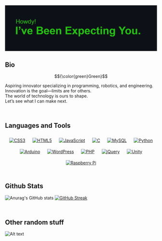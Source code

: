 [![MasterHead](https://github.com/ShadedGecko/ShadedGecko/blob/main/header.png)](https://github.com/ShadedGecko)

## Bio
$${\color{green}Green}$$
<p>Aspiring innovator specializing in programming, robotics, and engineering.<br>
Innovation is the goal—limits are for others.<br>
The world of technology is ours to shape.<br>
Let’s see what I can make next.</p>

<br/>  

## Languages and Tools  
<div align="center">  
<a href="https://www.w3schools.com/css/" target="_blank"><img style="margin: 10px" src="https://profilinator.rishav.dev/skills-assets/css3-original-wordmark.svg" alt="CSS3" height="75" /></a>  
<a href="https://en.wikipedia.org/wiki/HTML5" target="_blank"><img style="margin: 10px" src="https://profilinator.rishav.dev/skills-assets/html5-original-wordmark.svg" alt="HTML5" height="75" /></a>  
<a href="https://www.javascript.com/" target="_blank"><img style="margin: 10px" src="https://profilinator.rishav.dev/skills-assets/javascript-original.svg" alt="JavaScript" height="75" /></a>  
<a href="https://www.cprogramming.com/" target="_blank"><img style="margin: 10px" src="https://profilinator.rishav.dev/skills-assets/c-original.svg" alt="C" height="75" /></a>  
<a href="https://www.mysql.com/" target="_blank"><img style="margin: 10px" src="https://profilinator.rishav.dev/skills-assets/mysql-original-wordmark.svg" alt="MySQL" height="75" /></a>  
<a href="https://www.python.org/" target="_blank"><img style="margin: 10px" src="https://profilinator.rishav.dev/skills-assets/python-original.svg" alt="Python" height="75" /></a>  
<a href="https://www.arduino.cc/" target="_blank"><img style="margin: 10px" src="https://profilinator.rishav.dev/skills-assets/arduino.png" alt="Arduino" height="75" /></a>  
<a href="https://wordpress.com/" target="_blank"><img style="margin: 10px" src="https://profilinator.rishav.dev/skills-assets/wordpress.png" alt="WordPress" height="75" /></a>  
<a href="https://www.php.net/" target="_blank"><img style="margin: 10px" src="https://profilinator.rishav.dev/skills-assets/php-original.svg" alt="PHP" height="75" /></a>  
<a href="https://jquery.com/" target="_blank"><img style="margin: 10px" src="https://profilinator.rishav.dev/skills-assets/jquery.png" alt="jQuery" height="75" /></a>  
<a href="https://unity.com/" target="_blank"><img style="margin: 10px" src="https://profilinator.rishav.dev/skills-assets/unity.png" alt="Unity" height="75" /></a>  
<a href="https://www.raspberrypi.org/" target="_blank"><img style="margin: 10px" src="https://profilinator.rishav.dev/skills-assets/raspberrypi.png" alt="Raspberry Pi" height="75" /></a>  
</div>  

<br/>  


## Github Stats
![Anurag's GitHub stats](https://github-readme-stats.vercel.app/api?username=ShadedGecko&show_icons=true&theme=transparent&title_color=20C20E&text_color=20C20E&icon_color=20C20E&border_color=20C20E&card_width=315)
[![GitHub Streak](https://github-readme-streak-stats.herokuapp.com?user=ShadedGecko&theme=dark&short_numbers=true&date_format=n%2Fj%5B%2FY%5D&card_width=315&border=20C20E&dates=20C20E&stroke=20C20E&ring=20C20E&fire=20C20E&currStreakNum=20C20E&sideNums=20C20E&currStreakLabel=20C20E&sideLabels=20C20E&excludeDaysLabel=20C20E&hide_total_contributions=true)](https://git.io/streak-stats)

<br/>  

## Other random stuff
![Alt text](https://spotify-recently-played-readme.vercel.app/api?user=31cf4kvc3776lsltitj6o5kvfzqi)
